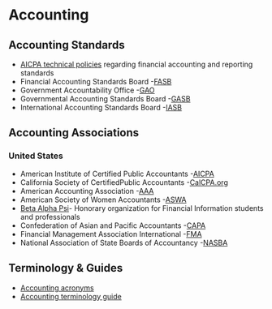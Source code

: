 # Accounting

## Accounting Standards

* [AICPA technical policies](http:/www.aicpa.org/Research/Standards/Pages/default.aspx) regarding financial accounting and reporting standards
* Financial Accounting Standards Board -[FASB](http:/www.fasb.org/)
* Government Accountability Office -[GAO](http:/www.gao.gov/index.html)
* Governmental Accounting Standards Board -[GASB](http:/www.gasb.org/)
* International Accounting Standards Board -[IASB](http:/www.ifrs.org/About-us/IASB/Pages/Home.aspx)

## Accounting Associations

### **United States**

* American Institute of Certified Public Accountants -[AICPA](http:/www.aicpa.org/)
* California Society of CertifiedPublic Accountants -[CalCPA.org](http:/www.calcpa.org/home.htm)
* American Accounting Association -[AAA](http:/aaahq.org/index.cfm)
* American Society of Women Accountants -[ASWA](http:/www.aswa.org/)
* [Beta Alpha Psi](http:/www.bap.org/)- Honorary organization for Financial Information students and professionals
* Confederation of Asian and Pacific Accountants -[CAPA](http:/www.capa.com.my/)
* Financial Management Association International -[FMA](http:/www.fma.org/)
* National Association of State Boards of Accountancy -[NASBA](http:/www.nasba.org/)

## Terminology & Guides

* [Accounting acronyms](http:/www.all-acronyms.com/tag/accounting)
* [Accounting terminology guide](http:/www.nysscpa.org/prof_library/guide.htm)



